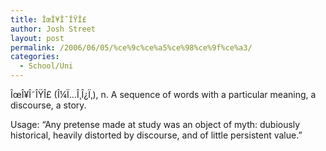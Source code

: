```yaml
---
title: ÎœÎ¥Î˜ÎŸÎ£
author: Josh Street
layout: post
permalink: /2006/06/05/%ce%9c%ce%a5%ce%98%ce%9f%ce%a3/
categories:
  - School/Uni
---
```

ÎœÎ¥Î˜ÎŸÎ£ (Î¼Ï…Î¸Î¿Ï‚), n. A sequence of words with a particular meaning, a discourse, a story.

Usage: &#8220;Any pretense made at study was an object of myth: dubiously historical, heavily distorted by discourse, and of little persistent value.&#8221;